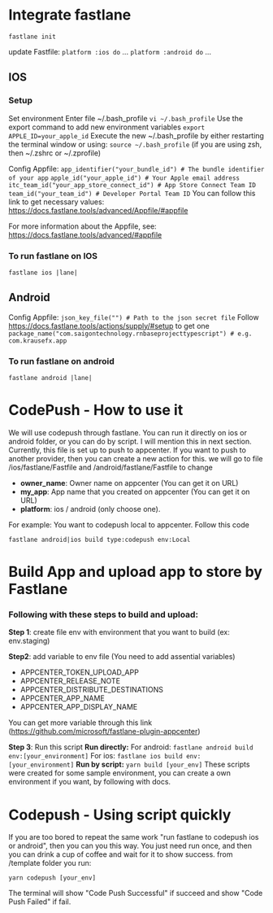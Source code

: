 # Integrate fastlane

```
fastlane init
```

update Fastfile:
`platform :ios do`
...
`platform :android do`
...

## IOS

### Setup

Set environment
Enter file ~/.bash_profile
`vi ~/.bash_profile`
Use the export command to add new environment variables
`export APPLE_ID=your_apple_id`
Execute the new ~/.bash_profile by either restarting the terminal window or using:
`source ~/.bash_profile`
(if you are using zsh, then ~/.zshrc or ~/.zprofile)

Config Appfile:
`app_identifier("your_bundle_id") # The bundle identifier of your app`
`apple_id("your_apple_id") # Your Apple email address`
`itc_team_id("your_app_store_connect_id") # App Store Connect Team ID`
`team_id("your_team_id") # Developer Portal Team ID`
You can follow this link to get necessary values: https://docs.fastlane.tools/advanced/Appfile/#appfile

For more information about the Appfile, see:
https://docs.fastlane.tools/advanced/#appfile

### To run fastlane on IOS

```
fastlane ios |lane|
```

## Android

Config Appfile:
`json_key_file("") # Path to the json secret file`
Follow https://docs.fastlane.tools/actions/supply/#setup to get one
`package_name("com.saigontechnology.rnbaseprojecttypescript") # e.g. com.krausefx.app`

### To run fastlane on android

```
fastlane android |lane|
```

# CodePush - How to use it

We will use codepush through fastlane.
You can run it directly on ios or android folder, or you can do by script. I will mention this in next section.
Currently, this file is set up to push to appcenter. If you want to push to another provider, then you can create a new action for this.
we will go to file /ios/fastlane/Fastfile and /android/fastlane/Fastfile to change

- **owner_name**: Owner name on appcenter (You can get it on URL)
- **my_app**: App name that you created on appcenter (You can get it on URL)
- **platform**: ios / android (only choose one).

For example: You want to codepush local to appcenter. Follow this code

```
fastlane android|ios build type:codepush env:Local
```

# Build App and upload app to store by Fastlane

### Following with these steps to build and upload:

**Step 1**: create file env with environment that you want to build (ex: env.staging)

**Step2**: add variable to env file (You need to add assential variables)

- APPCENTER_TOKEN_UPLOAD_APP
- APPCENTER_RELEASE_NOTE
- APPCENTER_DISTRIBUTE_DESTINATIONS
- APPCENTER_APP_NAME
- APPCENTER_APP_DISPLAY_NAME

You can get more variable through this link (https://github.com/microsoft/fastlane-plugin-appcenter)

**Step 3**: Run this script
**Run directly:**
For android: `fastlane android build env:[your_environment]`
For ios: `fastlane ios build env:[your_environment]`
**Run by script:**
`yarn build [your_env]`
These scripts were created for some sample environment, you can create a own environment if you want, by following with docs.

# Codepush - Using script quickly

If you are too bored to repeat the same work "run fastlane to codepush ios or android", then you can you this way.
You just need run once, and then you can drink a cup of coffee and wait for it to show success.
from /template folder you run:

```
yarn codepush [your_env]
```

The terminal will show "Code Push Successful" if succeed and show "Code Push Failed" if fail.
